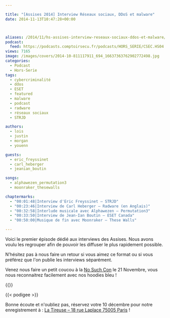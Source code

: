 ```yaml
---

title: "[Assises 2014] Interview Réseaux sociaux, DDoS et malware"
date: 2014-11-13T10:47:28+00:00



aliases: /2014/11/hs-assises-interview-reseaux-sociaux-ddos-et-malware/
podcast:
  feed: https://podcasts.comptoirsecu.fr/podcasts/HORS_SERIE/CSEC.HS04.2014-11-13.INTERVIEWS_ASSISES.mp3
views: 7165
image: /images/covers/2014-10-811117911_694_16637363762902772498.jpg
categories:
  - Podcast
  - Hors-Serie
tags:
  - cybercriminalité
  - ddos
  - ESET
  - featured
  - malware
  - podcast
  - radware
  - réseaux sociaux
  - STRJD

authors:
  - lois
  - justin
  - morgan
  - youenn

guests:
  - eric_freyssinet
  - carl_heberger
  - jeanian_boutin

songs:
  - alphawezen_permutation3
  - moonraker_thesewalls

chaptermarks:
  - "00:01:48|Interview d'Eric Freyssinet – STRJD"
  - "00:23:46|Interview de Carl Heberger – Radware (en Anglais)"
  - "00:32:58|Interlude musicale avec Alphawezen – Permutation3"
  - "00:33:50|Interview de Jean-Ian Boutin – ESET Canada"
  - "00:50:00|Musique de fin avec Moonraker – These Walls"

---
```


Voici le premier épisode dédié aux interviews des Assises. Nous avons voulu les regrouper afin de pouvoir les diffuser le plus rapidement possible.

N’hésitez pas à nous faire un retour si vous aimez ce format ou si vous préférez que l'on publie les interviews séparément.

Venez nous faire un petit coucou à la [No Such Con](http://www.google.fr/url?sa=t&rct=j&q=&esrc=s&source=web&cd=1&cad=rja&uact=8&ved=0CCMQFjAA&url=http%3A%2F%2Fwww.nosuchcon.org%2F&ei=cG9kVKOJK9DnoATmnoC4Ag&usg=AFQjCNFlM3ZTdCBBGccydErpc_1EjT2S_Q&bvm=bv.79400599,d.cGU) le 21 Novembre, vous nous reconnaitrez facilement avec nos hoodies bleu !

{{<chaptermarks>}}

{{< podigee >}}


Bonne écoute et n'oubliez pas, réservez votre 10 décembre pour notre enregistrement à : [La Tireuse – 18 rue Laplace 75005 Paris](http://latireuse.fr/) !
